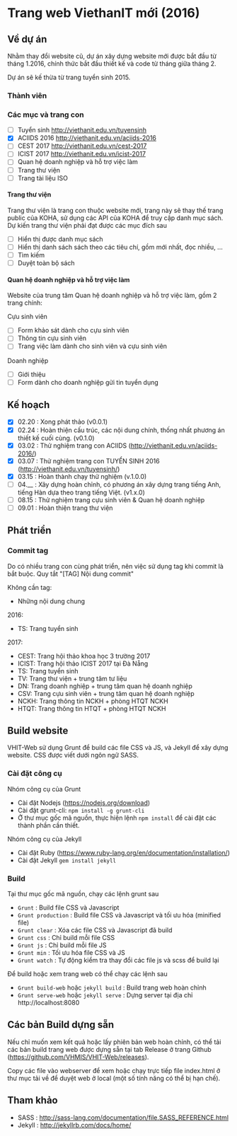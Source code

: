 # Trang web ViethanIT mới (2016)

## Về dự án

Nhằm thay đổi website cũ, dự án xây dựng website mới được bắt đầu từ tháng 1.2016, chính thức bắt đầu thiết kế và code từ tháng giữa tháng 2.

Dự án sẽ kế thừa từ trang tuyển sinh 2015.

### Thành viên

### Các mục và trang con
- [ ] Tuyển sinh http://viethanit.edu.vn/tuyensinh
- [x] ACIIDS 2016 http://viethanit.edu.vn/aciids-2016
- [ ] CEST 2017 http://viethanit.edu.vn/cest-2017
- [ ] ICIST 2017 http://viethanit.edu.vn/icist-2017
- [ ] Quan hệ doanh nghiệp và hỗ trợ việc làm
- [ ] Trang thư viện
- [ ] Trang tài liệu ISO

#### Trang thư viện

Trang thư viện là trang con thuộc website mới, trang này sẽ thay thế trang public của KOHA, sử dụng các API của KOHA để truy cập danh mục sách. Dự kiến trang thư viện phải đạt được các mục đích sau

- [ ] Hiển thị được danh mục sách
- [ ] Hiển thị danh sách sách theo các tiêu chí, gồm mới nhất, đọc nhiều, ...
- [ ] Tìm kiếm
- [ ] Duyệt toàn bộ sách

#### Quan hệ doanh nghiệp và hỗ trợ việc làm

Website của trung tâm Quan hệ doanh nghiệp và hỗ trợ việc làm, gồm 2 trang chính:

Cựu sinh viên

- [ ] Form khảo sát dành cho cựu sinh viên
- [ ] Thông tin cựu sinh viên
- [ ] Trang việc làm dành cho sinh viên và cựu sinh viên

Doanh nghiệp

- [ ] Giới thiệu
- [ ] Form dành cho doanh nghiệp gửi tin tuyển dụng

## Kế hoạch

- [x] 02.20 : Xong phát thảo (v0.0.1)
- [x] 02.24 : Hoàn thiện cấu trúc, các nội dung chính, thống nhất phương án thiết kế cuối cùng. (v0.1.0)
- [x] 03.02 : Thử nghiệm trang con ACIIDS (http://viethanit.edu.vn/aciids-2016/)
- [x] 03.07 : Thử nghiệm trang con TUYỂN SINH 2016 (http://viethanit.edu.vn/tuyensinh/)
- [x] 03.15 : Hoàn thành chạy thử nghiệm (v.1.0.0)
- [ ] 04.__ : Xây dựng hoàn chỉnh, có phương án xây dựng trang tiếng Anh, tiếng Hàn dựa theo trang tiếng Việt. (v1.x.0)
- [ ] 08.15 : Thử nghiệm trang cựu sinh viên & Quan hệ doanh nghiệp
- [ ] 09.01 : Hoàn thiện trang thư viện

## Phát triển

### Commit tag

Do có nhiều trang con cùng phát triển, nên việc sử dụng tag khi commit là bắt buộc.
Quy tắt "[TAG] Nội dung commit"

Không cần tag:

- Những nội dung chung

2016:

- TS: Trang tuyển sinh

2017:

- CEST: Trang hội thảo khoa học 3 trường 2017
- ICIST: Trang hội thảo ICIST 2017 tại Đà Nẵng
- TS: Trang tuyển sinh
- TV: Trang thư viện + trung tâm tư liệu
- DN: Trang doanh nghiệp + trung tâm quan hệ doanh nghiệp
- CSV: Trang cựu sinh viên + trung tâm quan hệ doanh nghiệp
- NCKH: Trang thông tin NCKH + phòng HTQT NCKH
- HTQT: Trang thông tin HTQT + phòng HTQT NCKH

## Build website

VHIT-Web sử dụng Grunt để build các file CSS và JS, và Jekyll để xây dựng website. CSS được viết dưới ngôn ngữ SASS.

### Cài đặt công cụ

Nhóm công cụ của Grunt

- Cài đặt Nodejs (https://nodejs.org/download)
- Cài đặt grunt-cli: ``npm install -g grunt-cli``
- Ở thư mục gốc mã nguồn, thực hiện lệnh ``npm install`` để cài đặt các thành phần cần thiết.

Nhóm công cụ của Jekyll

- Cài đặt Ruby (https://www.ruby-lang.org/en/documentation/installation/)
- Cài đặt Jekyll ``gem install jekyll``

### Build

Tại thư mục gốc mã nguồn, chạy các lệnh grunt sau

- ``Grunt`` : Build file CSS và Javascript
- ``Grunt production`` : Build file CSS và Javascript và tối ưu hóa (minified file)
- ``Grunt clear`` : Xóa các file CSS và Javascript đã build
- ``Grunt css`` : Chỉ build mỗi file CSS
- ``Grunt js`` : Chỉ build mỗi file JS
- ``Grunt min`` : Tối ưu hóa file CSS và JS
- ``Grunt watch`` : Tự động kiểm tra thay đổi các file js và scss để build lại

Để build hoặc xem trang web có thể chạy các lệnh sau

- ``Grunt build-web`` hoặc ``jekyll build`` : Build trang web hoàn chỉnh
- ``Grunt serve-web`` hoặc ``jekyll serve`` : Dựng server tại địa chỉ http://localhost:8080

## Các bản Build dựng sẵn

Nếu chỉ muốn xem kết quả hoặc lấy phiên bản web hoàn chỉnh, có thể tải các bản build trang web được dựng sẵn tại tab Release ở trang Github (https://github.com/VHMIS/VHIT-Web/releases).

Copy các file vào webserver để xem hoặc chạy trực tiếp file index.html ở thư mục tải về để duyệt web ở local (một số tính năng có thể bị hạn chế).

## Tham khảo

- SASS : http://sass-lang.com/documentation/file.SASS_REFERENCE.html
- Jekyll : http://jekyllrb.com/docs/home/
